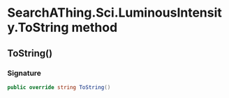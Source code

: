 # SearchAThing.Sci.LuminousIntensity.ToString method
## ToString()
### Signature
```csharp
public override string ToString()
```
